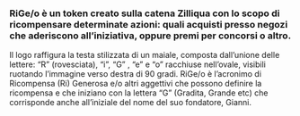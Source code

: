 ### RiGe/o è un token creato sulla catena Zilliqua con lo scopo di ricompensare determinate azioni: quali acquisti presso negozi che aderiscono all’iniziativa, oppure premi per concorsi o altro.
Il logo raffigura la testa stilizzata di un maiale, composta dall’unione delle lettere: “R” (rovesciata),  “i”, “G” , “e”  e  “o” racchiuse nell’ovale, visibili ruotando l’immagine verso destra di 90 gradi.
RiGe/o è l’acronimo di Ricompensa (Ri) Generosa e/o altri aggettivi che possono definire la ricompensa e che iniziano con la lettera “G” (Gradita, Grande etc) che corrisponde anche all’iniziale del nome del suo fondatore, Gianni.

<!--
**RiGe-o/RiGe-o** is a ✨ _special_ ✨ repository because its `README.md` (this file) appears on your GitHub profile.
